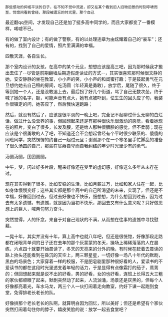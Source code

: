 ```
那些感动的抑或平淡的日子，在不知不觉中流逝，却又在某个看到旧人旧物旧景的时刻呼啸而至，恍惚间看到曾经，那段被遗忘的时光里，那个自己
```

最近翻qq空间，才发现自己还是加了挺多高中同学的，而且大家都变了一番模样，唏嘘不已。

有的做了室内设计；有的做了警察，有的以处理违章为由炫耀着自己的“豪车”；还有的，找到了自己的爱情，照片里满满的幸福。

四散天涯，各自生长。

那个室内设计的女孩，在高中的某个元旦，想想应该是高三吧，因为那时候我才搬出去住了--尽管是前期翻墙后期造假走读证的方式--，其实很喜欢那时候很文静的她，安安静静的坐在教室，小小声的笑，小小声的和闺蜜打趣；于是鼓起勇气在元旦想约她去自己租的房间，吃汤圆（年轻真是勇敢），放学后，尾随了很久，终于等到她一个人，还是没敢追上去，最后拐了好几个街道，骂了自己无数次怂，终于喊了她的名字，额，可能声音有点大，她有点被吓到，怯生生的回头应了句，我装作很镇定的问，她答应了，然后我快速跑路；

然后，就没有然后了，应该是很平淡的一晚上吧，完全记不起聊过什么无聊的白烂话，做过什么没营养的事，但回想起来还是有那种很快乐很激动的感觉，看着她现在的照片，变白了很多，长发及腰，还是给人那种很腼腆的感觉，但不柔弱；现在应该是个很勇敢的人了吧，不知道还会不会想起曾经有个平时很少联系的、傻傻的同班同学，突然愣愣的约自己一起过元旦；谢谢那个在一个寒冬里手忙脚乱的准备了很久汤圆的自己，那些在贫瘠自卑而自我纠结的年少时光里少有的勇气。

汤圆汤圆，团团圆圆。

中午，梦，闪过好多片段，醒来好像还在梦里的虚幻感，好像这么多年从未存在过。

现在其实得到了很多，比如安稳的生活，比如月薪过万，比如和家人住在一起，比如身体慢慢变好；这些其实都是那个高中的自己所渴望的未来，实现了，但还是不幸福，好像回到过去，但过去好像也不快乐，细想想，为什么想回到过去，因为过去有太多遗憾，有遗憾，就是因为当初不快乐，那回去又有什么意义呢？只好做思想上的巨人，喊两句努力奋斗。

突然觉得，人的怀念，来自于对自己现状的不满，从而想在往事的遗憾中寻找慰藉。

一晃十年，其实并没有十年，算上高中也就八年吧，但还是很恍惚，好像那段走路都在闭眼背单词的日子还在去年的那个灰蒙蒙的冬天，操场上稀稀落落的人在晨练，六点四十就要开始晨读了，冬天的天亮来的分外的晚，有时候在赶着去晨读的路上抬头还能看到在昏沉的天空上，两三颗星星，一切好像一场八十年代的默剧，黑白的场景色；大家穿着一样的校服，不是肥皂剧里那种很好看的人，爱读书的不爱读书的都在这段时光里透支着年轻的活力，于是显得有点像霜打的茄子，蔫蔫的；但回想起来就是说不出的好看，男的好看，女的也好看，连班上长得五大三粗的家伙都顺眼了起来，默剧突然动了起来，人流汹涌，场景还是灰黑的，但每个人好像都亮着光，车水马龙，两三个人一伙打闹着走向教室，约好下课一起跑到食堂，免得排老长老长的队。

好像排那个老长老长的队啊，就算明白因为回忆，所以美好；但还是希望有个家伙突然打闹着勾住你的脖子，嬉皮笑脸的说：放学一起去食堂吧？

